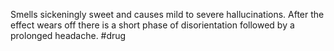 Smells sickeningly sweet and causes mild to severe hallucinations. After the effect wears off there is a short phase of disorientation followed by a prolonged headache. 
#drug
